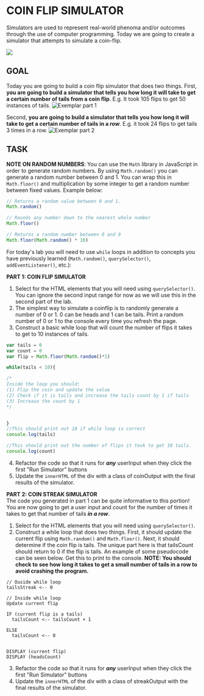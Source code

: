 COIN FLIP SIMULATOR
=================
Simulators are used to represent real-world phenoma and/or outcomes through the use of computer programming. Today we are going to create a simulator that attempts to simulate a coin-flip.

![](https://media.giphy.com/media/10bv4HhibS9nZC/giphy.gif)

GOAL
------------
Today you are going to build a coin flip simulator that does two things. First, **you are going to build a simulator that tells you how long it will take to get a certain number of tails from a coin flip**. E.g. It took 105 flips to get 50 instances of tails.
![Exemplar part 1](https://media.giphy.com/media/lMBwBnupOq0luDMwhn/giphy.gif)

Second, **you are going to build a simulator that tells you how long it will take to get a certain number of tails in a *row***. E.g. it took 24 flips to get tails 3 times in a row.
![Exemplar part 2](https://media.giphy.com/media/Qa5F17uDi7LFTyHiMy/giphy.gif)

TASK
------------
**NOTE ON RANDOM NUMBERS**: You can use the `Math` library in JavaScript in order to generate random numbers. By using `Math.random()` you can generate a random number between 0 and 1. You can wrap this in `Math.floor()` and multiplication by some integer to get a random number between fixed values. Example below: 
```javascript
// Returns a random value between 0 and 1.
Math.random()

// Rounds any number down to the nearest whole number
Math.floor()

// Returns a random number between 0 and 9
Math.floor(Math.random() * 10)
```

For today's lab you will need to use `while` loops in addition to concepts you have previously learned (`Math.random()`, `querySelector()`, `addEventListener()`, etc.):

**PART 1: COIN FLIP SIMULATOR**  
1. Select for the HTML elements that you will need using `querySelector()`. You can ignore the second input range for now as we will use this in the second part of the lab.
2. The simplest way to simulate a coinflip is to randomly generate a number of 0 or 1. 0 can be heads and 1 can be tails. Print a random number of 0 or 1 to the console every time you refresh the page.
3. Construct a basic while loop that will count the number of flips it takes to get to 10 instances of tails. 
```javascript
var tails = 0
var count = 0
var flip = Math.floor(Math.random()*1)

while(tails < 10){

/*
Inside the loop you should: 
(1) Flip the coin and update the value
(2) Check if it is tails and increase the tails count by 1 if tails
(3) Increase the count by 1 
*/


}
//This should print out 10 if while loop is correct
console.log(tails)

//This should print out the number of flips it took to get 10 tails.
console.log(count)
```
4. Refactor the code so that it runs for ***any*** userInput when they click the first "Run Simulator" buttons
5. Update the `innerHTML` of the div with a class of coinOutput with the final results of the simulator.

**PART 2: COIN STREAK SIMULATOR**  
The code you generated in part 1 can be quite informative to this portion! You are now going to get a user input and count for the number of times it takes to get that number of tails ***in a row***.
1. Select for the HTML elements that you will need using `querySelector()`. 
2. Construct a while loop that does two things. First, it should update the current flip using `Math.random()` and `Math.floor()`. Next, it should determine if the coin flip is tails. The unique part here is that tailsCount should return to 0 if the flip is tails. An example of some pseudocode can be seen below. Get this to print to the console. **NOTE: You should check to see how long it takes to get a small number of tails in a row to avoid crashing the program.**
```
// Ouside while loop
tailsStreak <-- 0

// Inside while loop  
Update current flip

IF (current flip is a tails)
  tailsCount <-- tailsCount + 1
  
ELSE
  tailsCount <-- 0
  
  
DISPLAY (current flip)
DISPLAY (headsCount)
```
3. Refactor the code so that it runs for ***any*** userInput when they click the first "Run Simulator" buttons
4. Update the `innerHTML` of the div with a class of streakOutput with the final results of the simulator.